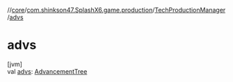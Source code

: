 //[core](../../../index.md)/[com.shinkson47.SplashX6.game.production](../index.md)/[TechProductionManager](index.md)/[advs](advs.md)

# advs

[jvm]\
val [advs](advs.md): [AdvancementTree](../../com.shinkson47.SplashX6.game/-advancement-tree/index.md)
